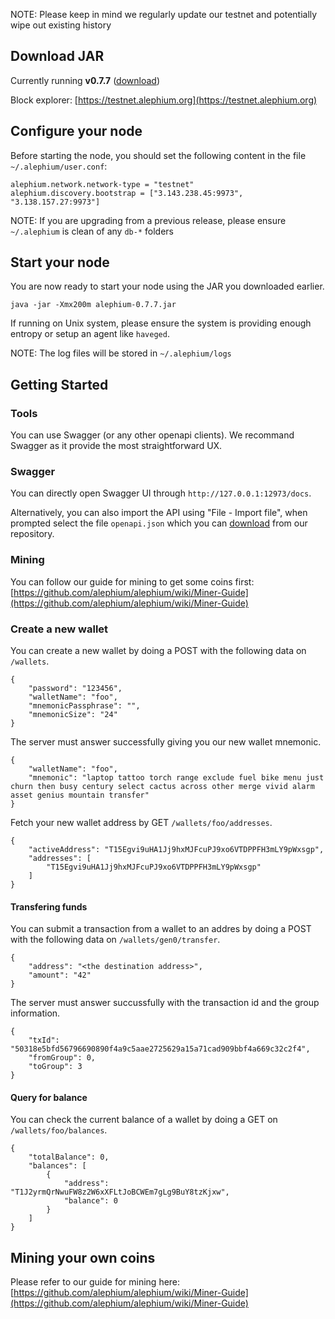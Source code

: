 NOTE: Please keep in mind we regularly update our testnet and potentially wipe out existing history

## Download JAR

Currently running **v0.7.7** ([download](https://github.com/alephium/alephium/releases/download/v0.7.7/alephium-0.7.7.jar))

Block explorer: [https://testnet.alephium.org](https://testnet.alephium.org)

## Configure your node

Before starting the node, you should set the following content in the file `~/.alephium/user.conf`:

    alephium.network.network-type = "testnet"
    alephium.discovery.bootstrap = ["3.143.238.45:9973", "3.138.157.27:9973"]

NOTE: If you are upgrading from a previous release, please ensure `~/.alephium` is clean of any `db-*` folders

## Start your node
You are now ready to start your node using the JAR you downloaded earlier.

    java -jar -Xmx200m alephium-0.7.7.jar

If running on Unix system, please ensure the system is providing enough entropy or setup an agent like `haveged`.

NOTE: The log files will be stored in `~/.alephium/logs`

## Getting Started

### Tools

You can use Swagger (or any other openapi clients). We recommand Swagger as it provide the most straightforward UX.

### Swagger

You can directly open Swagger UI through `http://127.0.0.1:12973/docs`.

Alternatively, you can also import the API using "File - Import file", 
when prompted select the file `openapi.json` which you can [download](https://github.com/alephium/alephium/raw/master/api/src/main/resources/openapi.json) from our repository.

### Mining

You can follow our guide for mining to get some coins first: [https://github.com/alephium/alephium/wiki/Miner-Guide](https://github.com/alephium/alephium/wiki/Miner-Guide)

### Create a new wallet

You can create a new wallet by doing a POST with the following data on `/wallets`.

    {
        "password": "123456",
        "walletName": "foo",
        "mnemonicPassphrase": "",
        "mnemonicSize": "24"
    }

The server must answer successfully giving you our new wallet mnemonic.

    {
        "walletName": "foo",
        "mnemonic": "laptop tattoo torch range exclude fuel bike menu just churn then busy century select cactus across other merge vivid alarm asset genius mountain transfer"
    }

Fetch your new wallet address by GET `/wallets/foo/addresses`.

    {
        "activeAddress": "T15Egvi9uHA1Jj9hxMJFcuPJ9xo6VTDPPFH3mLY9pWxsgp",
        "addresses": [
            "T15Egvi9uHA1Jj9hxMJFcuPJ9xo6VTDPPFH3mLY9pWxsgp"
        ]
    }
    

#### Transfering funds

You can submit a transaction from a wallet to an addres by doing a POST with the following data on `/wallets/gen0/transfer`.

    {
        "address": "<the destination address>",
        "amount": "42"
    }

The server must answer succussfully with the transaction id and the group information.

    {
        "txId": "50318e5bfd56796690890f4a9c5aae2725629a15a71cad909bbf4a669c32c2f4",
        "fromGroup": 0,
        "toGroup": 3
    }


#### Query for balance

You can check the current balance of a wallet by doing a GET on `/wallets/foo/balances`.

    {
        "totalBalance": 0,
        "balances": [
            {
                "address": "T1J2yrmQrNwuFW8z2W6xXFLtJoBCWEm7gLg9BuY8tzKjxw",
                "balance": 0
            }
        ]
    }

## Mining your own coins

Please refer to our guide for mining here: [https://github.com/alephium/alephium/wiki/Miner-Guide](https://github.com/alephium/alephium/wiki/Miner-Guide)

